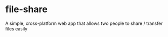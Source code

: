 # file-share
A simple, cross-platform web app that allows two people to share / transfer files easily
